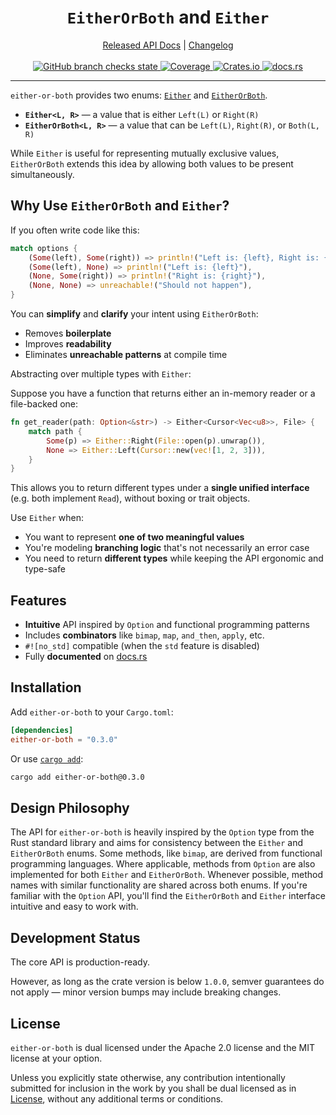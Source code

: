 <!-- spell-checker: ignore fixt binstall libtest eprintln usize Gjengset println combinators -->
<!-- markdownlint-disable MD041 MD033 -->

<h1 align="center"><code>EitherOrBoth</code> and <code>Either</code></h1>

<div align="center">
    <a href="https://docs.rs/crate/either-or-both/">Released API Docs</a>
    |
    <a href="https://github.com/gamma0987/either-or-both/blob/main/CHANGELOG.md">Changelog</a>
</div>
<br>
<div align="center">
    <a href="https://github.com/gamma0987/either-or-both/actions/workflows/cicd.yml">
        <img
        src="https://github.com/gamma0987/either-or-both/actions/workflows/cicd.yml/badge.svg"
        alt="GitHub branch checks state"/>
    </a>
    <a href="https://codecov.io/gh/gamma0987/either-or-both" >
         <img
         src="https://codecov.io/gh/gamma0987/either-or-both/graph/badge.svg?token=GHG1BMO029"
         alt="Coverage"/>
     </a>
    <a href="https://crates.io/crates/either-or-both">
        <img src="https://img.shields.io/crates/v/either-or-both.svg" alt="Crates.io"/>
    </a>
    <a href="https://docs.rs/either-or-both/">
        <img src="https://docs.rs/either-or-both/badge.svg" alt="docs.rs"/>
    </a>
</div>
<hr>

`either-or-both` provides two enums: [`Either`] and [`EitherOrBoth`].

* **`Either<L, R>`** — a value that is either `Left(L)` or `Right(R)`
* **`EitherOrBoth<L, R>`** — a value that can be `Left(L)`, `Right(R)`, or `Both(L, R)`

While `Either` is useful for representing mutually exclusive values,
`EitherOrBoth` extends this idea by allowing both values to be present
simultaneously.

## Why Use `EitherOrBoth` and `Either`?

If you often write code like this:

```rust
match options {
    (Some(left), Some(right)) => println!("Left is: {left}, Right is: {right}"),
    (Some(left), None) => println!("Left is: {left}"),
    (None, Some(right)) => println!("Right is: {right}"),
    (None, None) => unreachable!("Should not happen"),
}
```

You can **simplify** and **clarify** your intent using `EitherOrBoth`:

* Removes **boilerplate**
* Improves **readability**
* Eliminates **unreachable patterns** at compile time

Abstracting over multiple types with `Either`:

Suppose you have a function that returns either an in-memory reader or a
file-backed one:

```rust
fn get_reader(path: Option<&str>) -> Either<Cursor<Vec<u8>>, File> {
    match path {
        Some(p) => Either::Right(File::open(p).unwrap()),
        None => Either::Left(Cursor::new(vec![1, 2, 3])),
    }
}
```

This allows you to return different types under a **single unified interface**
(e.g. both implement `Read`), without boxing or trait objects.

Use `Either` when:

* You want to represent **one of two meaningful values**
* You're modeling **branching logic** that's not necessarily an error case
* You need to return **different types** while keeping the API ergonomic and type-safe

## Features

* **Intuitive** API inspired by `Option` and functional programming patterns
* Includes **combinators** like `bimap`, `map`, `and_then`, `apply`, etc.
* `#![no_std]` compatible (when the `std` feature is disabled)
* Fully **documented** on [docs.rs](https://docs.rs/either-or-both)

## Installation

Add `either-or-both` to your `Cargo.toml`:

```toml
[dependencies]
either-or-both = "0.3.0"
```

Or use [`cargo add`](https://github.com/killercup/cargo-edit):

```bash
cargo add either-or-both@0.3.0
```

## Design Philosophy

The API for `either-or-both` is heavily inspired by the `Option` type from the
Rust standard library and aims for consistency between the `Either` and
`EitherOrBoth` enums. Some methods, like `bimap`, are derived from functional
programming languages. Where applicable, methods from `Option` are also
implemented for both `Either` and `EitherOrBoth`. Whenever possible, method
names with similar functionality are shared across both enums. If you're
familiar with the `Option` API, you'll find the `EitherOrBoth` and `Either`
interface intuitive and easy to work with.

## Development Status

The core API is production-ready.

However, as long as the crate version is below `1.0.0`, semver guarantees do not
apply — minor version bumps may include breaking changes.

## License

`either-or-both` is dual licensed under the Apache 2.0 license and the MIT license
at your option.

Unless you explicitly state otherwise, any contribution intentionally submitted
for inclusion in the work by you shall be dual licensed as in
[License](#license), without any additional terms or conditions.

[`Either`]: https://docs.rs/either-or-both/latest/either_or_both/enum.Either.html
[`EitherOrBoth`]: https://docs.rs/either-or-both/latest/either_or_both/enum.EitherOrBoth.html
